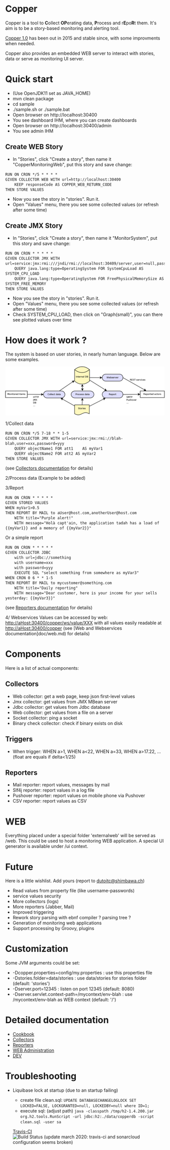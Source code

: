 # Copper
Copper is a tool to **C**ollect **OP**erating data, **P**rocess and r**E**po**R**t them.
It's aim is to be a story-based monitoring and alerting tool.

[Copper 1.0](<https://github.com/dutoitc/copper/releases/tag/v1.0.0>) has been out in 2015 and stable since, with some improvments when needed.

Copper also provides an embedded WEB server to interact with stories, data or serve as monitoring UI server.


# Quick start
* (Use OpenJDK11 set as JAVA_HOME)
* mvn clean package
* cd sample
* ./sample.sh  or ./sample.bat
* Open browser on http://localhost:30400
* You see dashboard IHM, where you can create dashboards
* Open browser on http://localhost:30400/admin
* You see admin IHM

## Create WEB Story
* In "Stories", click "Create a story", then name it "CopperMonitoringWeb", put this story and save change:
```
RUN ON CRON */5 * * * *
GIVEN COLLECTOR WEB WITH url=http://localhost:30400
    KEEP responseCode AS COPPER_WEB_RETURN_CODE
THEN STORE VALUES
```
* Now you see the story in "stories". Run it.
* Open "Values" menu, there you see some collected values (or refresh after some time)


## Create JMX Story
* In "Stories", click "Create a story", then name it "MonitorSystem", put this story and save change:
```
RUN ON CRON * * * * *
GIVEN COLLECTOR JMX WITH url=service:jmx:rmi:///jndi/rmi://localhost:30409/server,user=null,password=null
    QUERY java.lang:type=OperatingSystem FOR SystemCpuLoad AS SYSTEM_CPU_LOAD
    QUERY java.lang:type=OperatingSystem FOR FreePhysicalMemorySize AS SYSTEM_FREE_MEMORY
THEN STORE VALUES

```
* Now you see the story in "stories". Run it.
* Open "Values" menu, there you see some collected values (or refresh after some time)
* Check SYSTEM_CPU_LOAD, then click on "Graph(small)", you can there see plotted values over time



# How does it work ?

The system is based on user stories, in nearly human language. Below are some examples.

![Architecture](doc/archi1.png)


1/Collect data
````
RUN ON CRON */5 7-18 * * 1-5
GIVEN COLLECTOR JMX WITH url=service:jmx:rmi://blah-blah,user=xxx,password=yyy
    QUERY objectName1 FOR att1    AS myVar1
    QUERY objectName2 FOR att2 AS myVar2
THEN STORE VALUES
````
(see [Collectors documentation](doc/collectors.md) for details)

2/Process data
(Example to be added)

3/Report
````
RUN ON CRON * * * * *
GIVEN STORED VALUES
WHEN myVar1>0.5
THEN REPORT BY MAIL to aUser@host.com,anotherUser@host.com
    WITH title="Purple alert!"
    WITH message="Holà capt'ain, the application tadah has a load of {{myVar1}} and a memory of {{myVar2}}"
````

Or a simple report
````
RUN ON CRON * * * * *
GIVEN COLLECTOR JDBC
    with url=jdbc://something
    with username=xxx
    with password=yyy
    EXECUTE SQL "select something from somewhere as myVar3"
WHEN CRON 0 6 * * 1-5
THEN REPORT BY MAIL to mycustomer@something.com
    WITH title="Daily reporting"
    WITH message="Dear customer, here is your income for your sells yesterday: {{myVar3}}"
````

(see [Reporters documentation](doc/reporters.md) for details)


4/ Webservices
Values can be accessed by web: <http://aHost:30400/copper/ws/value/XXX> with all values easily readable at <http://aHost:30400/copper>
(see [Web and Webservices documentation]doc/web.md) for details)




# Components
Here is a list of actual components:

## Collectors
* Web collector: get a web page, keep json first-level values
* Jmx collector: get values from JMX MBean server
* Jdbc collector: get values from Jdbc database
* Web collector: get values from a file on a server
* Socket collector: ping a socket
* Binary check collector: check if binary exists on disk

## Triggers
* When trigger: WHEN a>1, WHEN a<22, WHEN a=33, WHEN a>17.22, ... (float are equals if delta<1/25)

## Reporters
* Mail reporter: report values, messages by mail
* Slf4j reporter: report values in a log file
* Pushover reporter: report values on mobile phone via Pushover
* CSV reporter: report values as CSV

# WEB
Everything placed under a special folder 'externalweb' will be served as /web. This could be used to host a monitoring WEB application.
A special UI generator is available under /ui context.

# Future
Here is a little wishlist. Add yours (report to dutoitc@shimbawa.ch)
* Read values from property file (like username-passwords)
* service values security
* More collectors (logs)
* More reporters (Jabber, Mail)
* Improved triggering
* Rework story parsing with ebnf compiler ? parsing tree ?
* Generation of monitoring web applications
* Support processing by Groovy, plugins

# Customization
Some JVM arguments could be set:
* -Dcopper.properties=config/my.properties : use this properties file
* -Dstories.folder=data/stories : use data/stories for stories folder (default: 'stories')
* -Dserver.port=12345 : listen on port 12345 (default: 8080)
* -Dserver.servlet.context-path=/mycontext/env-blah : use /mycontext/env-blah as WEB context (default: '/')

# Detailed documentation
* [Cookbook](doc/cookbook.md)
* [Collectors](doc/collectors.md)
* [Reporters](doc/reporters.md)
* [WEB Administration](doc/admin.md)
* [DEV](doc/dev.md)



# Troubleshooting
- Liquibase lock at startup (due to an startup failing)
  - create file clean.sql:
    `UPDATE DATABASECHANGELOGLOCK SET LOCKED=FALSE, LOCKGRANTED=null, LOCKEDBY=null where ID=1;`
  - execute sql: (adjust path)
    `java -classpath /tmp/h2-1.4.200.jar org.h2.tools.RunScript -url jdbc:h2:./data/copperdb -script clean.sql -user sa`
    
  
  [Travis-CI](https://travis-ci.com/github/dutoitc/copper)  
  ![Build Status](https://api.travis-ci.org/dutoitc/copper.svg?branch=master)
(update march 2020: travis-ci and sonarcloud configuration seems broken)  